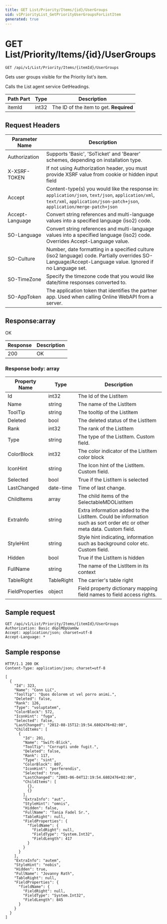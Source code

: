 ```yaml
---
title: GET List/Priority/Items/{id}/UserGroups
uid: v1PriorityList_GetPriorityUserGroupsForListItem
generated: true
---
```


# GET List/Priority/Items/{id}/UserGroups

```http
GET /api/v1/List/Priority/Items/{itemId}/UserGroups
```

Gets user groups visible for the Priority list's item.


Calls the List agent service GetHeadings.





| Path Part | Type | Description |
|-----------|------|-------------|
| itemId | int32 | The ID of the item to get. **Required** |



## Request Headers

| Parameter Name | Description |
|----------------|-------------|
| Authorization  | Supports 'Basic', 'SoTicket' and 'Bearer' schemes, depending on installation type. |
| X-XSRF-TOKEN   | If not using Authorization header, you must provide XSRF value from cookie or hidden input field |
| Accept         | Content-type(s) you would like the response in: `application/json`, `text/json`, `application/xml`, `text/xml`, `application/json-patch+json`, `application/merge-patch+json` |
| Accept-Language | Convert string references and multi-language values into a specified language (iso2) code. |
| SO-Language | Convert string references and multi-language values into a specified language (iso2) code. Overrides Accept-Language value. |
| SO-Culture | Number, date formatting in a specified culture (iso2 language) code. Partially overrides SO-Language/Accept-Language value. Ignored if no Language set. |
| SO-TimeZone | Specify the timezone code that you would like date/time responses converted to. |
| SO-AppToken | The application token that identifies the partner app. Used when calling Online WebAPI from a server. |


## Response:array

OK

| Response | Description |
|----------------|-------------|
| 200 | OK |

### Response body: array

| Property Name | Type |  Description |
|----------------|------|--------------|
| Id | int32 | The Id of the ListItem |
| Name | string | The name of the ListItem |
| ToolTip | string | The tooltip of the ListItem |
| Deleted | bool | The deleted status of the ListItem |
| Rank | int32 | The rank of the ListItem |
| Type | string | The type of the ListItem. Custom field. |
| ColorBlock | int32 | The color indicator of the ListItem color block |
| IconHint | string | The Icon hint of the ListItem. Custom field. |
| Selected | bool | True if the ListItem is selected |
| LastChanged | date-time | Time of last change. |
| ChildItems | array | The child items of the SelectableMDOListItem |
| ExtraInfo | string | Extra information added to the ListItem. Could be information such as sort order etc or other meta data. Custom field. |
| StyleHint | string | Style hint indicating, information such as background color etc. Custom field. |
| Hidden | bool | True if the ListItem is hidden |
| FullName | string | The name of the ListItem in its context |
| TableRight | TableRight | The carrier's table right |
| FieldProperties | object | Field property dictionary mapping field names to field access rights. |

## Sample request

```http!
GET /api/v1/List/Priority/Items/{itemId}/UserGroups
Authorization: Basic dGplMDpUamUw
Accept: application/json; charset=utf-8
Accept-Language: *
```

## Sample response

```http_
HTTP/1.1 200 OK
Content-Type: application/json; charset=utf-8

[
  {
    "Id": 323,
    "Name": "Conn LLC",
    "ToolTip": "Quos dolorem ut vel porro animi.",
    "Deleted": false,
    "Rank": 126,
    "Type": "voluptatem",
    "ColorBlock": 572,
    "IconHint": "fuga",
    "Selected": false,
    "LastChanged": "2012-08-15T12:19:54.6802476+02:00",
    "ChildItems": [
      {
        "Id": 201,
        "Name": "Swift-Blick",
        "ToolTip": "Corrupti unde fugit.",
        "Deleted": false,
        "Rank": 117,
        "Type": "sint",
        "ColorBlock": 807,
        "IconHint": "perferendis",
        "Selected": true,
        "LastChanged": "2003-06-04T12:19:54.6802476+02:00",
        "ChildItems": [
          {},
          {}
        ],
        "ExtraInfo": "aut",
        "StyleHint": "omnis",
        "Hidden": false,
        "FullName": "Tania Fadel Sr.",
        "TableRight": null,
        "FieldProperties": {
          "fieldName": {
            "FieldRight": null,
            "FieldType": "System.Int32",
            "FieldLength": 417
          }
        }
      }
    ],
    "ExtraInfo": "autem",
    "StyleHint": "nobis",
    "Hidden": true,
    "FullName": "Jovanny Rath",
    "TableRight": null,
    "FieldProperties": {
      "fieldName": {
        "FieldRight": null,
        "FieldType": "System.Int32",
        "FieldLength": 845
      }
    }
  }
]
```